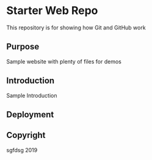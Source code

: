 # Starter Web Repo

This repository is for showing how Git and GitHub work

## Purpose

Sample website with plenty of files for demos

## Introduction

Sample Introduction

## Deployment

## Copyright
sgfdsg
2019